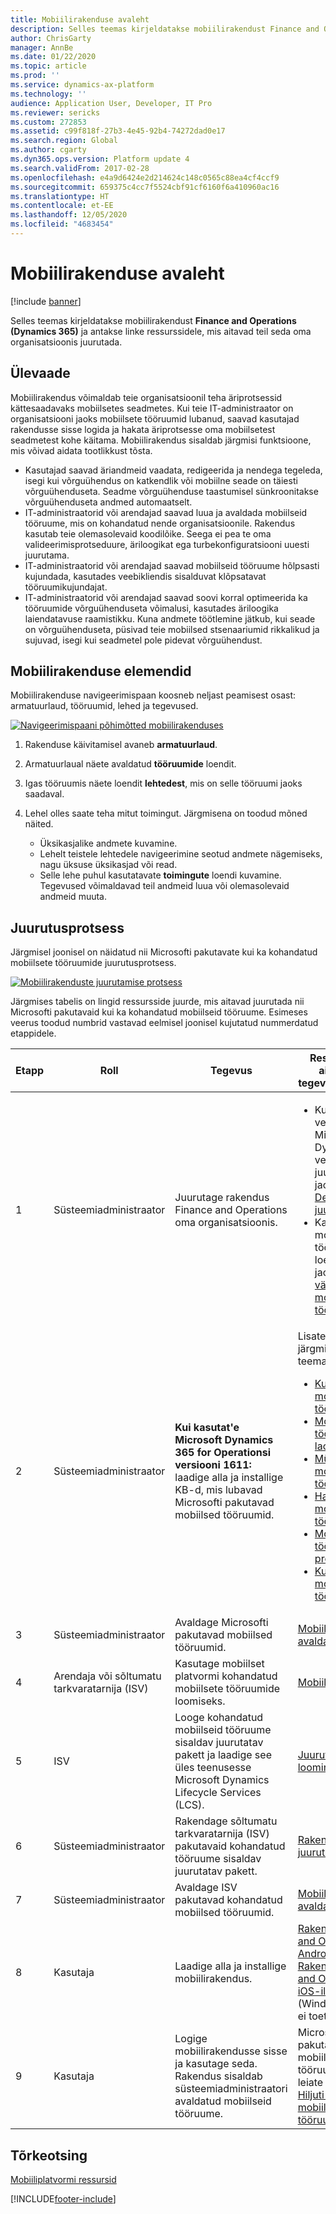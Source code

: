 ```yaml
---
title: Mobiilirakenduse avaleht
description: Selles teemas kirjeldatakse mobiilirakendust Finance and Operations (Dynamics 365) ja antakse linke ressurssidele, mis aitavad teil seda oma organisatsioonis juurutada.
author: ChrisGarty
manager: AnnBe
ms.date: 01/22/2020
ms.topic: article
ms.prod: ''
ms.service: dynamics-ax-platform
ms.technology: ''
audience: Application User, Developer, IT Pro
ms.reviewer: sericks
ms.custom: 272853
ms.assetid: c99f818f-27b3-4e45-92b4-74272dad0e17
ms.search.region: Global
ms.author: cgarty
ms.dyn365.ops.version: Platform update 4
ms.search.validFrom: 2017-02-28
ms.openlocfilehash: e4a9d6424e2d214624c148c0565c88ea4cf4ccf9
ms.sourcegitcommit: 659375c4cc7f5524cbf91cf6160f6a410960ac16
ms.translationtype: HT
ms.contentlocale: et-EE
ms.lasthandoff: 12/05/2020
ms.locfileid: "4683454"
---
```

# <a name="mobile-app-home-page"></a>Mobiilirakenduse avaleht

[!include [banner](../includes/banner.md)]

Selles teemas kirjeldatakse mobiilirakendust **Finance and Operations (Dynamics 365)** ja antakse linke ressurssidele, mis aitavad teil seda oma organisatsioonis juurutada.

<a name="overview"></a>Ülevaade
--------

Mobiilirakendus võimaldab teie organisatsioonil teha äriprotsessid kättesaadavaks mobiilsetes seadmetes. Kui teie IT-administraator on organisatsiooni jaoks mobiilsete tööruumid lubanud, saavad kasutajad rakendusse sisse logida ja hakata äriprotsesse oma mobiilsetest seadmetest kohe käitama. Mobiilirakendus sisaldab järgmisi funktsioone, mis võivad aidata tootlikkust tõsta.

- Kasutajad saavad äriandmeid vaadata, redigeerida ja nendega tegeleda, isegi kui võrguühendus on katkendlik või mobiilne seade on täiesti võrguühenduseta. Seadme võrguühenduse taastumisel sünkroonitakse võrguühenduseta andmed automaatselt.
- IT-administraatorid või arendajad saavad luua ja avaldada mobiilseid tööruume, mis on kohandatud nende organisatsioonile. Rakendus kasutab teie olemasolevaid koodilõike. Seega ei pea te oma valideerimisprotseduure, äriloogikat ega turbekonfiguratsiooni uuesti juurutama.
- IT-administraatorid või arendajad saavad mobiilseid tööruume hõlpsasti kujundada, kasutades veebikliendis sisalduvat klõpsatavat tööruumikujundajat.
- IT-administraatorid või arendajad saavad soovi korral optimeerida ka tööruumide võrguühenduseta võimalusi, kasutades äriloogika laiendatavuse raamistikku. Kuna andmete töötlemine jätkub, kui seade on võrguühenduseta, püsivad teie mobiilsed stsenaariumid rikkalikud ja sujuvad, isegi kui seadmetel pole pidevat võrguühendust.

## <a name="elements-of-the-mobile-app"></a>Mobiilirakenduse elemendid
Mobiilirakenduse navigeerimispaan koosneb neljast peamisest osast: armatuurlaud, tööruumid, lehed ja tegevused. 

[![Navigeerimispaani põhimõtted mobiilirakenduses](./media/mobilephoneapp1-1024x536.png)](./media/mobilephoneapp1.png)

1. Rakenduse käivitamisel avaneb **armatuurlaud**.
2. Armatuurlaual näete avaldatud **tööruumide** loendit.
3. Igas tööruumis näete loendit **lehtedest**, mis on selle tööruumi jaoks saadaval.
4. Lehel olles saate teha mitut toimingut. Järgmisena on toodud mõned näited.

    - Üksikasjalike andmete kuvamine.
    - Lehelt teistele lehtedele navigeerimine seotud andmete nägemiseks, nagu üksuse üksikasjad või read.
    - Selle lehe puhul kasutatavate **toimingute** loendi kuvamine. Tegevused võimaldavad teil andmeid luua või olemasolevaid andmeid muuta.

## <a name="implementation-process"></a>Juurutusprotsess
Järgmisel joonisel on näidatud nii Microsofti pakutavate kui ka kohandatud mobiilsete tööruumide juurutusprotsess. 

[![Mobiilirakenduste juurutamise protsess](./media/Mobile-implementation-process-5.png)](./media/Mobile-implementation-process-5.png)

Järgmises tabelis on lingid ressursside juurde, mis aitavad juurutada nii Microsofti pakutavaid kui ka kohandatud mobiilseid tööruume. Esimeses veerus toodud numbrid vastavad eelmisel joonisel kujutatud nummerdatud etappidele.

<table>
<colgroup>
<col width="25%" />
<col width="25%" />
<col width="25%" />
<col width="25%" />
</colgroup>
<thead>
<tr class="header">
<th>Etapp</th>
<th>Roll</th>
<th>Tegevus</th>
<th>Ressursid, mis aitavad teil tegevusi lõpule viia</th>
</tr>
</thead>
<tbody>
<tr class="odd">
<td>1</td>
<td>Süsteemiadministraator</td>
<td>Juurutage rakendus Finance and Operations oma organisatsioonis.</td>
<td><ul><li>Kui te e&#39;i ole veel ühtegi Microsoft Dynamics 365 versiooni juurutanud, vt jaotist <a href="../deployment/deploy-demo-environment.md">Demokeskkonna juurutamine</a>.</li><li>Kasutatavate mobiilsete tööruumide loendi leiate jaotisest <a href="mobile-workspaces-released.md">Hiljuti välja antud mobiilsed tööruumid</a>.</li></ul></td>
</tr>
<tr class="even">
<td>2</td>
<td>Süsteemiadministraator</td>
<td><strong>Kui kasutat&#39;e Microsoft Dynamics 365 for Operationsi versiooni 1611:</strong> laadige alla ja installige KB-d, mis lubavad Microsofti pakutavad mobiilsed tööruumid.</td>
<td>Lisateavet vt järgmistest teemadest.
<ul>

<li><a href="../../../finance/cost-accounting/cost-controlling-mobile-workspace.md">Kulujuhtimise mobiilsed tööruumid</a></li>
<li><a href="../../../supply-chain/inventory/inventory-on-hand-mobile-workspace.md">Mobiilse tööruumi varude laoseis</a></li>
<li><a href="../../../supply-chain/sales-marketing/sales-orders-mobile-workspace.md">Müügitellimuste mobiilsed tööruumid</a></li>
<li><a href="../../../supply-chain/procurement/vendor-collaboration-mobile-workspace.md">Hankija koostöö mobiilne tööruum</a></li>
<li><a href="../../../finance/project-management/project-time-entry-mobile-workspace.md">Mobiilse tööruumi projekti ajakirje</a></li>
<li><a href="../../../finance/expense-management/expense-management-mobile-workspace.md">Kuluhalduse mobiilne tööruum</a></li>

</ul></td>
</tr>
<tr class="odd">
<td>3</td>
<td>Süsteemiadministraator</td>
<td>Avaldage Microsofti pakutavad mobiilsed tööruumid.</td>
<td><a href="publish-mobile-workspace.md">Mobiilse tööruumi avaldamine</a>
</td>
</tr>
<tr class="even">
<td>4</td>
<td>Arendaja või sõltumatu tarkvaratarnija (ISV)</td>
<td>Kasutage mobiilset platvormi kohandatud mobiilsete tööruumide loomiseks.</td>
<td><a href="platform/mobile-platform-home-page.md">Mobiilne platvorm</a></td>
</tr>
<tr class="odd">
<td>5</td>
<td>ISV</td>
<td>Looge kohandatud mobiilseid tööruume sisaldav juurutatav pakett ja laadige see üles teenusesse Microsoft Dynamics Lifecycle Services (LCS).</td>
<td><a href="../deployment/create-apply-deployable-package.md">Juurutatava paketi loomine</a></td>
</tr>
<tr class="even">
<td>6</td>
<td>Süsteemiadministraator</td>
<td>Rakendage sõltumatu tarkvaratarnija (ISV) pakutavaid kohandatud tööruume sisaldav juurutatav pakett.</td>
<td><a href="../deployment/apply-deployable-package-system.md">Rakendage juurutatav pakett</a></td>
</tr>
<tr class="odd">
<td>7</td>
<td>Süsteemiadministraator</td>
<td>Avaldage ISV pakutavad kohandatud mobiilsed tööruumid.</td>
<td><a href="publish-mobile-workspace.md">Mobiilse tööruumi avaldamine</a></td>
</tr>
<tr class="even">
<td>8</td>
<td>Kasutaja</td>
<td>Laadige alla ja installige mobiilirakendus.</td>
<td>
<a href="https://go.microsoft.com/fwlink/?linkid=850662">Rakendus Finance and Operations Androidile</a><BR/>
<a href="https://go.microsoft.com/fwlink/?linkid=850663">Rakendus Finance and Operations iOS-ile</a><BR/>
(Windows Phone’i ei toetata)
</td>
</tr>
<tr class="odd">
<td>9</td>
<td>Kasutaja</td>
<td>Logige mobiilirakendusse sisse ja kasutage seda. Rakendus sisaldab süsteemiadministraatori avaldatud mobiilseid tööruume.</td>
<td>Microsofti pakutavate mobiilsete tööruumide loendi leiate jaotisest <a href="mobile-workspaces-released.md">Hiljuti välja antud mobiilsed tööruumid</a>.
</td>
</tr>
</tbody>
</table>

## <a name="troubleshooting"></a>Tõrkeotsing
[Mobiiliplatvormi ressursid](platform/mobile-platform-home-page.md#troubleshooting-the-app)


[!INCLUDE[footer-include](../../../includes/footer-banner.md)]